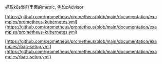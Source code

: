 抓取k8s集群里面的metric, 例如cAdvisor

[https://github.com/prometheus/prometheus/blob/main/documentation/examples/prometheus-kubernetes.yml](https://github.com/prometheus/prometheus/blob/main/documentation/examples/prometheus-kubernetes.yml)

[https://github.com/prometheus/prometheus/blob/main/documentation/examples/rbac-setup.yml](https://github.com/prometheus/prometheus/blob/main/documentation/examples/rbac-setup.yml)